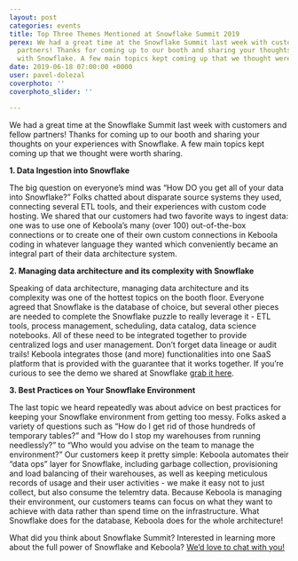 ```yaml
---
layout: post
categories: events
title: Top Three Themes Mentioned at Snowflake Summit 2019
perex: We had a great time at the Snowflake Summit last week with customers and fellow
  partners! Thanks for coming up to our booth and sharing your thoughts on your experiences
  with Snowflake. A few main topics kept coming up that we thought were worth sharing.
date: 2019-06-18 07:00:00 +0000
user: pavel-dolezal
coverphoto: ''
coverphoto_slider: ''

---
```

We had a great time at the Snowflake Summit last week with customers and fellow partners! Thanks for coming up to our booth and sharing your thoughts on your experiences with Snowflake. A few main topics kept coming up that we thought were worth sharing.

**1. Data Ingestion into Snowflake**

The big question on everyone’s mind was “How DO you get all of your data into Snowflake?” Folks chatted about disparate source systems they used, connecting several ETL tools, and their experiences with custom code hosting. We shared that our customers had two favorite ways to ingest data: one was to use one of Keboola’s many (over 100) out-of-the-box connections or to create one of their own custom connections in Keboola coding in whatever language they wanted which conveniently became an integral part of their data architecture system.

**2. Managing data architecture and its complexity with Snowflake**

Speaking of data architecture, managing data architecture and its complexity was one of the hottest topics on the booth floor. Everyone agreed that Snowflake is the database of choice, but several other pieces are needed to complete the Snowflake puzzle to really leverage it - ETL tools, process management, scheduling, data catalog, data science notebooks. All of these need to be integrated together to provide centralized logs and user management. Don’t forget data lineage or audit trails! Keboola integrates those (and more) functionalities into one SaaS platform that is provided with the guarantee that it works together. If you’re curious to see the demo we shared at Snowflake [grab it here](https://www.keboola.com/request-demo).

**3. Best Practices on Your Snowflake Environment**

The last topic we heard repeatedly was about advice on best practices for keeping your Snowflake environment from getting too messy. Folks asked a variety of questions such as “How do I get rid of those hundreds of temporary tables?” and “How do I stop my warehouses from running needlessly?” to “Who would you advise on the team to manage the environment?” Our customers keep it pretty simple: Keboola automates their “data ops” layer for Snowflake, including garbage collection, provisioning and load balancing of their warehouses, as well as keeping meticulous records of usage and their user activities - we make it easy not to just collect, but also consume the telemtry data. Because Keboola is managing their environment, our customers teams can focus on what they want to achieve with data rather than spend time on the infrastructure. What Snowflake does for the database, Keboola does for the whole architecture!

What did you think about Snowflake Summit? Interested in learning more about the full power of Snowflake and Keboola? [We’d love to chat with you!](https://www.keboola.com/request-demo)